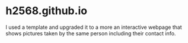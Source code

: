 # h2568.github.io
I used a template and upgraded it to a more an interactive webpage that shows pictures taken by the same person including their contact info.
